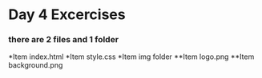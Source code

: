 
# Day 4 Excercises

### there are 2 files and 1 folder

*Item index.html
*Item style.css
*Item img folder
  **Item logo.png
  **Item background.png
